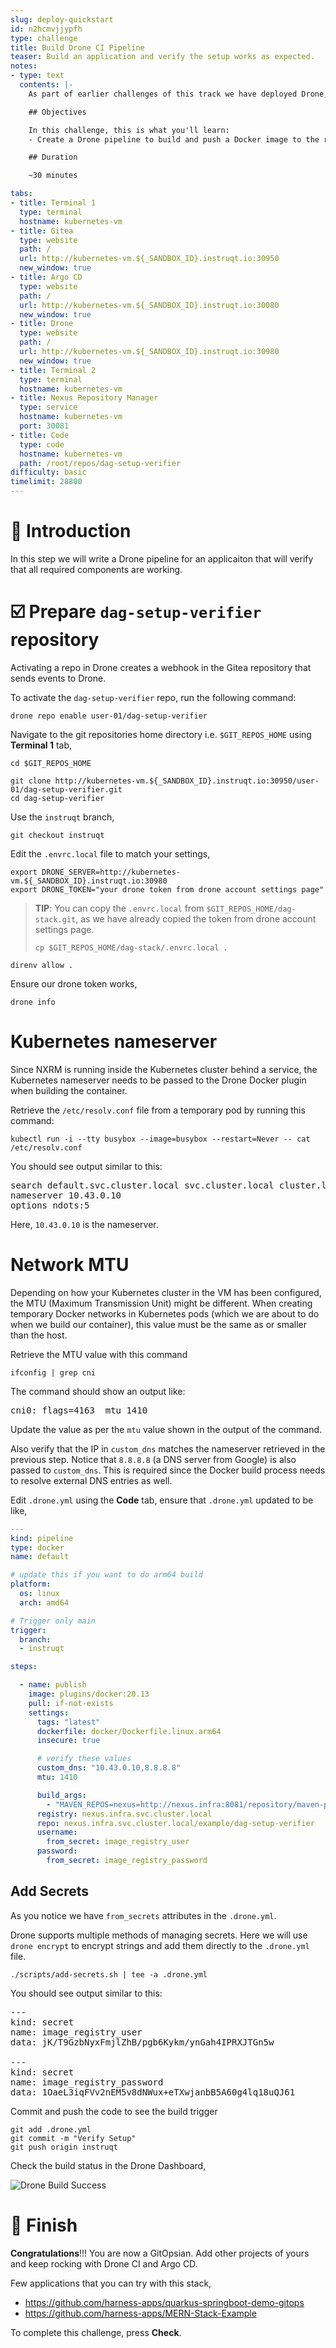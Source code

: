 ```yaml
---
slug: deploy-quickstart
id: n2hcmvjjypfh
type: challenge
title: Build Drone CI Pipeline
teaser: Build an application and verify the setup works as expected.
notes:
- type: text
  contents: |-
    As part of earlier challenges of this track we have deployed Drone, ArgoCD and Gitea.

    ## Objectives

    In this challenge, this is what you'll learn:
    - Create a Drone pipeline to build and push a Docker image to the registry

    ## Duration

    ~30 minutes

tabs:
- title: Terminal 1
  type: terminal
  hostname: kubernetes-vm
- title: Gitea
  type: website
  path: /
  url: http://kubernetes-vm.${_SANDBOX_ID}.instruqt.io:30950
  new_window: true
- title: Argo CD
  type: website
  path: /
  url: http://kubernetes-vm.${_SANDBOX_ID}.instruqt.io:30080
  new_window: true
- title: Drone
  type: website
  path: /
  url: http://kubernetes-vm.${_SANDBOX_ID}.instruqt.io:30980
  new_window: true
- title: Terminal 2
  type: terminal
  hostname: kubernetes-vm
- title: Nexus Repository Manager
  type: service
  hostname: kubernetes-vm
  port: 30081
- title: Code
  type: code
  hostname: kubernetes-vm
  path: /root/repos/dag-setup-verifier
difficulty: basic
timelimit: 28800
---
```


🚀 Introduction
===============

In this step we will write a Drone pipeline for an applicaiton that will verify that all required components are working.

☑️ Prepare `dag-setup-verifier` repository
=======================================

Activating a repo in Drone creates a webhook in the Gitea repository that sends events to Drone.

To activate the `dag-setup-verifier` repo, run the following command:

```shell
drone repo enable user-01/dag-setup-verifier
```

Navigate to the git repositories home directory i.e. `$GIT_REPOS_HOME` using **Terminal 1** tab,

```shell
cd $GIT_REPOS_HOME
```

```shell
git clone http://kubernetes-vm.${_SANDBOX_ID}.instruqt.io:30950/user-01/dag-setup-verifier.git
cd dag-setup-verifier
```

Use the `instruqt` branch,

```shell
git checkout instruqt
```

Edit the `.envrc.local` file to match your settings,

```shell
export DRONE_SERVER=http://kubernetes-vm.${_SANDBOX_ID}.instruqt.io:30980
export DRONE_TOKEN="your drone token from drone account settings page"
```

> **TIP**: You can copy the `.envrc.local` from `$GIT_REPOS_HOME/dag-stack.git`, as we have already copied the token from drone account settings page.
> ```shell
> cp $GIT_REPOS_HOME/dag-stack/.envrc.local .
> ```

```shell
direnv allow .
```

Ensure our drone token works,

```shell
drone info
```

Kubernetes nameserver
=====================

Since NXRM is running inside the Kubernetes cluster behind a service, the Kubernetes nameserver needs to be passed to the Drone Docker plugin when building the container.

Retrieve the `/etc/resolv.conf` file from a temporary pod by running this command:

```shell
kubectl run -i --tty busybox --image=busybox --restart=Never -- cat /etc/resolv.conf
```

You should see output similar to this:

<pre>
search default.svc.cluster.local svc.cluster.local cluster.local pguvupthd4vq.svc.cluster.local c.instruqt-prod.internal google.internal
nameserver 10.43.0.10
options ndots:5
</pre>

Here, `10.43.0.10` is the nameserver.

Network MTU
===========

Depending on how your Kubernetes cluster in the VM has been configured, the MTU (Maximum Transmission Unit) might be different. When creating temporary Docker networks in Kubernetes pods (which we are about to do when we build our container), this value must be the same as or smaller than the host.

Retrieve the MTU value with this command

```shell
ifconfig | grep cni
```

The command should show an output like:

<pre>cni0: flags=4163<UP,BROADCAST,RUNNING,MULTICAST>  mtu 1410
</pre>

Update the value as per the `mtu` value shown in the output of the command.

Also verify that the IP in `custom_dns` matches the nameserver retrieved in the previous step. Notice that `8.8.8.8` (a DNS server from Google) is also passed to `custom_dns`. This is required since the Docker build process needs to resolve external DNS entries as well.

Edit `.drone.yml` using the **Code** tab, ensure that `.drone.yml` updated to be like,

```yaml
---
kind: pipeline
type: docker
name: default

# update this if you want to do arm64 build
platform:
  os: linux
  arch: amd64

# Trigger only main
trigger:
  branch:
  - instruqt

steps:

  - name: publish
    image: plugins/docker:20.13
    pull: if-not-exists
    settings:
      tags: "latest"
      dockerfile: docker/Dockerfile.linux.arm64
      insecure: true

      # verify these values
      custom_dns: "10.43.0.10,8.8.8.8"
      mtu: 1410

      build_args:
        - "MAVEN_REPOS=nexus=http://nexus.infra:8081/repository/maven-public/"
      registry: nexus.infra.svc.cluster.local
      repo: nexus.infra.svc.cluster.local/example/dag-setup-verifier
      username:
        from_secret: image_registry_user
      password:
        from_secret: image_registry_password
```

Add Secrets
-----------

As you notice we have `from_secrets` attributes in the `.drone.yml`.

Drone supports multiple methods of managing secrets. Here we will use `drone encrypt` to encrypt strings and add them directly to the `.drone.yml` file.

```shell
./scripts/add-secrets.sh | tee -a .drone.yml
```

You should see output similar to this:

<pre>---
kind: secret
name: image_registry_user
data: jK/T9GzbNyxFmjlZhB/pgb6Kykm/ynGah4IPRXJTGn5w

---
kind: secret
name: image_registry_password
data: 1OaeL3iqFVv2nEM5v8dNWux+eTXwjanbB5A60g4lq18uQJ61
</pre>

Commit and push the code to see the build trigger

```shell
git add .drone.yml
git commit -m "Verify Setup"
git push origin instruqt
```

Check the build status in the Drone Dashboard,

![Drone Build Success](../assets/validation_success.png)

🏁 Finish
=========
**Congratulations**!!! You are now a GitOpsian. Add other projects of yours and keep rocking with Drone CI and Argo CD.

Few applications that you can try with this stack,

- <https://github.com/harness-apps/quarkus-springboot-demo-gitops>
- <https://github.com/harness-apps/MERN-Stack-Example>

To complete this challenge, press **Check**.
